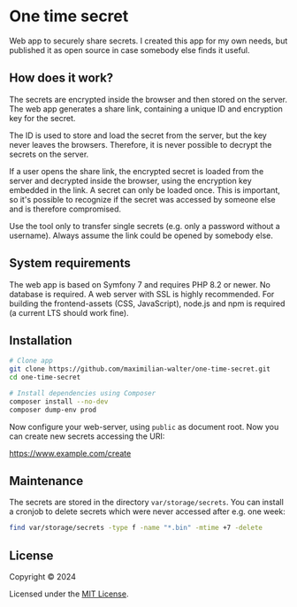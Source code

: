 # One time secret

Web app to securely share secrets. I created this app for my own needs, but published it as open source in case somebody
else finds it useful.

## How does it work?

The secrets are encrypted inside the browser and then stored on the server. The web app generates a share link,
containing a unique ID and encryption key for the secret.

The ID is used to store and load the secret from the server, but the key never leaves the browsers. Therefore, it is
never possible to decrypt the secrets on the server.

If a user opens the share link, the encrypted secret is loaded from the server and decrypted inside the browser, using
the encryption key embedded in the link. A secret can only be loaded once. This is important, so it's possible to
recognize if the secret was accessed by someone else and is therefore compromised.

Use the tool only to transfer single secrets (e.g. only a password without a username). Always assume the link could be
opened by somebody else.

## System requirements

The web app is based on Symfony 7 and requires PHP 8.2 or newer. No database is required. A web server with SSL is
highly recommended. For building the frontend-assets (CSS, JavaScript), node.js and npm is required (a current LTS should
work fine).

## Installation

```bash
# Clone app
git clone https://github.com/maximilian-walter/one-time-secret.git
cd one-time-secret

# Install dependencies using Composer
composer install --no-dev
composer dump-env prod
```

Now configure your web-server, using `public` as document root. Now you can create new secrets accessing the URI:

https://www.example.com/create

## Maintenance

The secrets are stored in the directory `var/storage/secrets`. You can install a cronjob to delete secrets which were
never accessed after e.g. one week:

```bash
find var/storage/secrets -type f -name "*.bin" -mtime +7 -delete
```

## License

Copyright © 2024

Licensed under the [MIT License](LICENSE).
